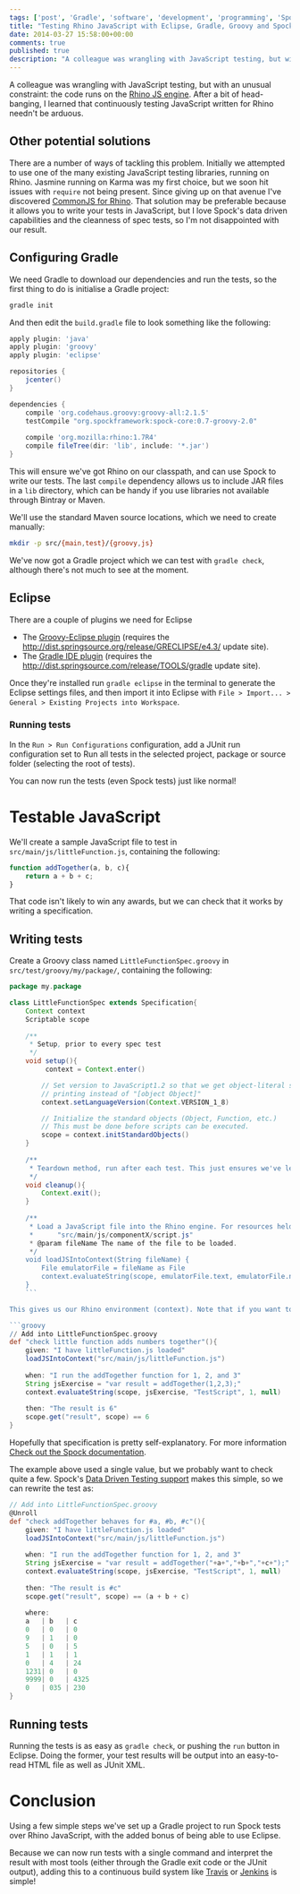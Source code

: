 ```yaml
---
tags: ['post', 'Gradle', 'software', 'development', 'programming', 'Spock', 'TDD', 'BDD', 'Groovy', 'Eclipse']
title: "Testing Rhino JavaScript with Eclipse, Gradle, Groovy and Spock"
date: 2014-03-27 15:58:00+00:00
comments: true
published: true
description: "A colleague was wrangling with JavaScript testing, but with an unusual constraint: the code runs on the Rhino JS engine. After a bit of head-banging, I learned that continuously testing JavaScript written for Rhino needn't be arduous."
---
```


A colleague was wrangling with JavaScript testing, but with an unusual constraint: the code runs on the [Rhino JS engine](https://developer.mozilla.org/en-US/docs/Rhino). After a bit of head-banging, I learned that continuously testing JavaScript written for Rhino needn't be arduous. 

## Other potential solutions

There are a number of ways of tackling this problem. Initially we attempted to use one of the many existing JavaScript testing libraries, running on Rhino. Jasmine running on Karma was my first choice, but we soon hit issues with `require` not being present. Since giving up on that avenue I've discovered [CommonJS for Rhino](http://www.angrycoding.com/2011/09/mozilla-rhino-commonjs-module-support.html). That solution may be preferable because it allows you to write your tests in JavaScript, but I love Spock's data driven capabilities and the cleanness of spec tests, so I'm not disappointed with our result.

## Configuring Gradle

We need Gradle to download our dependencies and run the tests, so the first thing to do is initialise a Gradle project:

``` bash
gradle init
```

And then edit the `build.gradle` file to look something like the following:

```groovy
apply plugin: 'java'
apply plugin: 'groovy'
apply plugin: 'eclipse'

repositories {
    jcenter()
}

dependencies {
    compile 'org.codehaus.groovy:groovy-all:2.1.5'
    testCompile "org.spockframework:spock-core:0.7-groovy-2.0" 
	
    compile 'org.mozilla:rhino:1.7R4'
    compile fileTree(dir: 'lib', include: '*.jar')
}
```

This will ensure we've got Rhino on our classpath, and can use Spock to write our tests. The last `compile` dependency allows us to include JAR files in a `lib` directory, which can be handy if you use libraries not available through Bintray or Maven.

We'll use the standard Maven source locations, which we need to create manually:

``` bash
mkdir -p src/{main,test}/{groovy,js}
```

We've now got a Gradle project which we can test with `gradle check`, although there's not much to see at the moment.

## Eclipse

There are a couple of plugins we need for Eclipse 

* The [Groovy-Eclipse plugin](http://groovy.codehaus.org/Eclipse+Plugin) (requires the http://dist.springsource.org/release/GRECLIPSE/e4.3/ update site).
* The [Gradle IDE plugin](https://github.com/spring-projects/eclipse-integration-gradle/) (requires the http://dist.springsource.com/release/TOOLS/gradle update site).

Once they're installed run `gradle eclipse` in the terminal to generate the Eclipse settings files, and then import it into Eclipse with `File > Import... > General > Existing Projects into Workspace`.

### Running tests

In the `Run > Run Configurations` configuration, add a JUnit run configuration set to Run all tests in the selected project, package or source folder (selecting the root of tests).

You can now run the tests (even Spock tests) just like normal!

# Testable JavaScript

We'll create a sample JavaScript file to test in `src/main/js/littleFunction.js`, containing the following:

```js
function addTogether(a, b, c){
	return a + b + c;
}
```

That code isn't likely to win any awards, but we can check that it works by writing a specification.

## Writing tests

Create a Groovy class named `LittleFunctionSpec.groovy` in `src/test/groovy/my/package/`, containing the following:

```groovy
package my.package

class LittleFunctionSpec extends Specification{
	Context context
	Scriptable scope
	
	/**
	 * Setup, prior to every spec test
	 */
	void setup(){
		 context = Context.enter()

		// Set version to JavaScript1.2 so that we get object-literal style
		// printing instead of "[object Object]"
		context.setLanguageVersion(Context.VERSION_1_8)

		// Initialize the standard objects (Object, Function, etc.)
		// This must be done before scripts can be executed.
		scope = context.initStandardObjects()
	}
	
	/**
	 * Teardown method, run after each test. This just ensures we've left the Rhino context.
	 */
	void cleanup(){
		Context.exit();
	}
	
	/**
	 * Load a JavaScript file into the Rhino engine. For resources held within the project you will probably want a filename like:
	 * 		"src/main/js/componentX/script.js"
	 * @param fileName The name of the file to be loaded.
	 */
	void loadJSIntoContext(String fileName) {
		File emulatorFile = fileName as File
		context.evaluateString(scope, emulatorFile.text, emulatorFile.name, 1, null)
	}
    ```

This gives us our Rhino environment (context). Note that if you want to use `XML` objects you'll need to use a context version > 1.7. All we need to do now is add a test:

```groovy
// Add into LittleFunctionSpec.groovy
def "check little function adds numbers together"(){
	given: "I have littleFunction.js loaded"
	loadJSIntoContext("src/main/js/littleFunction.js")
	
	when: "I run the addTogether function for 1, 2, and 3"
	String jsExercise = "var result = addTogether(1,2,3);"
	context.evaluateString(scope, jsExercise, "TestScript", 1, null)
	
	then: "The result is 6"
	scope.get("result", scope) == 6
}
```

Hopefully that specification is pretty self-explanatory. For more information [Check out the Spock documentation](http://spock-framework.readthedocs.org/en/latest/).

The example above used a single value, but we probably want to check quite a few. Spock's [Data Driven Testing support](http://spock-framework.readthedocs.org/en/latest/data_driven_testing.html) makes this simple, so we can rewrite the test as:

```groovy
// Add into LittleFunctionSpec.groovy
@Unroll
def "check addTogether behaves for #a, #b, #c"(){
	given: "I have littleFunction.js loaded"
	loadJSIntoContext("src/main/js/littleFunction.js")
	
	when: "I run the addTogether function for 1, 2, and 3"
	String jsExercise = "var result = addTogether("+a+","+b+","+c+");"
	context.evaluateString(scope, jsExercise, "TestScript", 1, null)
	
	then: "The result is #c"
	scope.get("result", scope) == (a + b + c)
	
	where:
	a   | b   | c
	0   | 0   | 0
	9   | 1   | 0
	5   | 0   | 5
	1   | 1   | 1
	0   | 4   | 24
	1231| 0   | 0
	9999| 0   | 4325
	0   | 035 | 230
}
```

## Running tests

Running the tests is as easy as `gradle check`, or pushing the `run` button in Eclipse. Doing the former, your test results will be output into an easy-to-read HTML file as well as JUnit XML.

# Conclusion

Using a few simple steps we've set up a Gradle project to run Spock tests over Rhino JavaScript, with the added bonus of being able to use Eclipse. 

Because we can now run tests with a single command and interpret the result with most tools (either through the Gradle exit code or the JUnit output), adding this to a continuous build system like [Travis](http://travis-ci.org) or [Jenkins](http://jenkins-ci.org/) is simple! 
